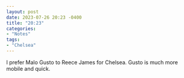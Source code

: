 ```yaml
---
layout: post
date: 2023-07-26 20:23 -0400
title: "20:23"
categories:
- "Notes"
tags:
- "Chelsea"
---
```


I prefer Malo Gusto to Reece James for Chelsea. Gusto is much more mobile and quick.
